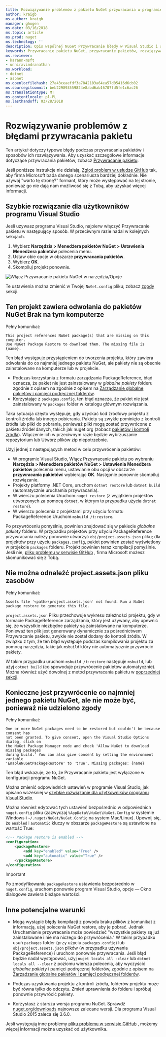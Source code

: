 ```yaml
---
title: Rozwiązywanie problemów z pakietu NuGet przywracania w programie Visual Studio | Dokumentacja firmy Microsoft
author: kraigb
ms.author: kraigb
manager: ghogen
ms.date: 03/16/2018
ms.topic: article
ms.prod: nuget
ms.technology: ''
description: Opis wspólnej NuGet Przywracanie błędy w Visual Studio i sposoby ich rozwiązywania.
keywords: Przywracanie pakietu NuGet, przywracanie pakietów, rozwiązywania problemów, rozwiązywanie problemów
ms.reviewer:
- karann-msft
- unniravindranathan
ms.workload:
- dotnet
- aspnet
ms.openlocfilehash: 27a43ceaefdf3a7842183a64ea57d05416d6cb02
ms.sourcegitcommit: beb229893559824e8abd6ab16707fd5fe1c6ac26
ms.translationtype: MT
ms.contentlocale: pl-PL
ms.lasthandoff: 03/28/2018
---
```

# <a name="troubleshooting-package-restore-errors"></a>Rozwiązywanie problemów z błędami przywracania pakietu

Ten artykuł dotyczy typowe błędy podczas przywracania pakietów i sposobów ich rozwiązywania. Aby uzyskać szczegółowe informacje dotyczące przywracania pakietów, zobacz [Przywracanie pakietu](../consume-packages/package-restore.md#enabling-and-disabling-package-restore).

Jeśli poniższe instrukcje nie działają, [Zgłoś problem w usłudze GitHub](https://github.com/NuGet/docs.microsoft.com-nuget/issues) tak, aby firma Microsoft bada danego scenariusza bardziej dokładnie. Nie używaj "warto tę stronę?" formant, który może występować na tej stronie, ponieważ go nie dają nam możliwość się z Tobą, aby uzyskać więcej informacji.

## <a name="quick-solution-for-visual-studio-users"></a>Szybkie rozwiązanie dla użytkowników programu Visual Studio

Jeśli używasz programu Visual Studio, najpierw włączyć Przywracanie pakietu w następujący sposób. W przeciwnym razie nadal w kolejnych sekcjach.

1. Wybierz **Narzędzia > Menedżera pakietów NuGet > Ustawienia Menedżera pakietów** polecenia menu.
1. Ustaw obie opcje w obszarze **przywracania pakietów**.
1. Wybierz **OK**.
1. Skompiluj projekt ponownie.

![Włącz Przywracanie pakietu NuGet w narzędzia/Opcje](../consume-packages/media/restore-01-autorestoreoptions.png)

Te ustawienia można zmienić w Twojej `NuGet.config` pliku; zobacz [zgody](#consent) sekcji.

<a name="missing"></a>

## <a name="this-project-references-nuget-packages-that-are-missing-on-this-computer"></a>Ten projekt zawiera odwołania do pakietów NuGet Brak na tym komputerze

Pełny komunikat:

```output
This project references NuGet package(s) that are missing on this computer.
Use NuGet Package Restore to download them. The missing file is {name}.
```

Ten błąd występuje przystąpieniem do tworzenia projektu, który zawiera odwołania do co najmniej jednego pakietu NuGet, ale pakiety nie są obecnie zainstalowane na komputerze lub w projekcie.

- Podczas korzystania z formatu zarządzania PackageReference, błąd oznacza, że pakiet nie jest zainstalowany w *globalne pakiety* folderu zgodnie z opisem na zgodnie z opisem na [Zarządzanie globalne pakietów i pamięci podręcznej folderów](managing-the-global-packages-and-cache-folders.md).
- Korzystając z `packages.config`, ten błąd oznacza, że pakiet nie jest zainstalowany w `packages` folder w katalogu głównym rozwiązania.

Taka sytuacja często występuje, gdy uzyskać kod źródłowy projektu z kontroli źródła lub innego pobierania. Pakiety są zwykle pominięto z kontroli źródła lub pliki do pobrania, ponieważ pliki mogą zostać przywrócone z pakietu źródeł danych, takich jak nuget.org (zobacz [pakietów i kontroli źródła](Packages-and-Source-Control.md)). Włączenie ich w przeciwnym razie będzie wybrzuszanie repozytorium lub Utwórz plików zip niepotrzebnie.

Użyj jednej z następujących metod w celu przywrócenia pakietów:

- W programie Visual Studio, Włącz Przywracanie pakietu po wybraniu **Narzędzia > Menedżera pakietów NuGet > Ustawienia Menedżera pakietów** polecenia menu, ustawianie obu opcji w obszarze **przywracania pakietów**i wybierając  **OK**. Następnie ponownie skompiluj rozwiązanie.
- Projekty platformy .NET Core, uruchom `dotnet restore` lub `dotnet build` (automatycznie uruchamia przywracania).
- W wierszu polecenia Uruchom `nuget restore` (z wyjątkiem projektów utworzonych za pomocą `dotnet`, w którym to przypadku użycia `dotnet restore`).
- W wierszu polecenia z projektami przy użyciu formatu PackageReference Uruchom `msbuild /t:restore`.

Po przywróceniu pomyślnie, powinien znajdować się w pakiecie *globalne pakiety* folderu. W przypadku projektów przy użyciu PackageReference przywracania należy ponownie utworzyć `obj/project.assets.json` pliku; dla projektów przy użyciu `packages.config`, pakiet powinien zostać wyświetlony w projekcie `packages` folderu. Projekt powinien teraz kompilacji pomyślnie. Jeśli nie, [pliku problemu w serwisie GitHub](https://github.com/NuGet/docs.microsoft.com-nuget/issues) , firma Microsoft możesz skomunikować się z Tobą.

<a name="assets"></a>

## <a name="assets-file-projectassetsjson-not-found"></a>Nie można odnaleźć project.assets.json pliku zasobów

Pełny komunikat:

```output
Assets file '<path>\project.assets.json' not found. Run a NuGet package restore to generate this file.
```

`project.assets.json` Pliku przechowuje wykresu zależności projektu, gdy w formacie PackageReference zarządzania, który jest używany, aby upewnić się, że wszystkie niezbędne pakiety są zainstalowane na komputerze. Ponieważ ten plik jest generowany dynamicznie za pośrednictwem Przywracanie pakietu, zwykle nie został dodany do kontroli źródła. W związku z tym, że ten błąd występuje podczas kompilowania projektu za pomocą narzędzia, takie jak `msbuild` który nie automatycznie przywrócić pakiety.

W takim przypadku uruchom `msbuild /t:restore` następuje `msbuild`, lub użyj `dotnet build` (co spowoduje przywrócenie pakietów automatycznie). Można również użyć dowolnej z metod przywracania pakietu w [poprzedniej sekcji](#missing).

<a name="consent"></a>

## <a name="one-or-more-nuget-packages-need-to-be-restored-but-couldnt-be-because-consent-has-not-been-granted"></a>Konieczne jest przywrócenie co najmniej jednego pakietu NuGet, ale nie może być, ponieważ nie udzielono zgody

Pełny komunikat:

```output
One or more NuGet packages need to be restored but couldn't be because consent has
not been granted. To give consent, open the Visual Studio Options dialog, click on
the NuGet Package Manager node and check 'Allow NuGet to download missing packages
during build.' You can also give consent by setting the environment variable
'EnableNuGetPackageRestore' to 'true'. Missing packages: {name}
```

Ten błąd wskazuje, że to, że Przywracanie pakietu jest wyłączone w konfiguracji programu NuGet.

Można zmienić odpowiednich ustawień w programie Visual Studio, jak opisano wcześniej w [szybkie rozwiązanie dla użytkowników programu Visual Studio](#quick-solution-for-visual-studio-users).

Można również edytować tych ustawień bezpośrednio w odpowiednich `nuget.config` pliku (zazwyczaj `%AppData%\NuGet\NuGet.Config` w systemie Windows i `~/.nuget/NuGet/NuGet.Config` na system Mac/Linux). Upewnij się, że `enabled` i `automatic` kluczy w obszarze `packageRestore` są ustawione na wartość True:

```xml
<!-- Package restore is enabled -->
<configuration>
    <packageRestore>
        <add key="enabled" value="True" />
        <add key="automatic" value="True" />
    </packageRestore>
</configuration>
```

> [!Important]
> Po zmodyfikowaniu `packageRestore` ustawienia bezpośrednio w `nuget.config`, uruchom ponownie program Visual Studio, opcje — Okno dialogowe zawiera bieżące wartości.

## <a name="other-potential-conditions"></a>Inne potencjalne warunki

- Mogą wystąpić błędy kompilacji z powodu braku plików z komunikat z informacją, użyj polecenia NuGet restore, aby je pobrać. Jednak Uruchamianie przywracania może powiedzieć "wszystkie pakiety są już zainstalowane i nie ma niczego do przywrócenia." W takim przypadku usuń `packages` folder (przy użyciu `packages.config`) lub `obj/project.assets.json` plików (w przypadku używania PackageReference) i uruchom ponownie przywracania. Jeśli błąd będzie nadal występować, użyj `nuget locals all -clear` lub `dotnet locals all --clear` z poziomu wiersza polecenia, aby wyczyścić *globalne pakiety* i pamięci podręcznej folderów, zgodnie z opisem na [Zarządzanie globalne pakietów i pamięci podręcznej folderów](managing-the-global-packages-and-cache-folders.md).

- Podczas uzyskiwania projektu z kontroli źródła, folderów projektu może być równa tylko do odczytu. Zmień uprawnienia do folderu i spróbuj ponownie przywrócić pakiety.

- Korzystasz z starsza wersja programu NuGet. Sprawdź [nuget.org/downloads](https://www.nuget.org/downloads) najnowsze zalecane wersji. Dla programu Visual Studio 2015 zaleca się 3.6.0.

Jeśli występują inne problemy [pliku problemu w serwisie GitHub](https://github.com/NuGet/docs.microsoft.com-nuget/issues) , możemy więcej informacji można uzyskać od użytkownika.